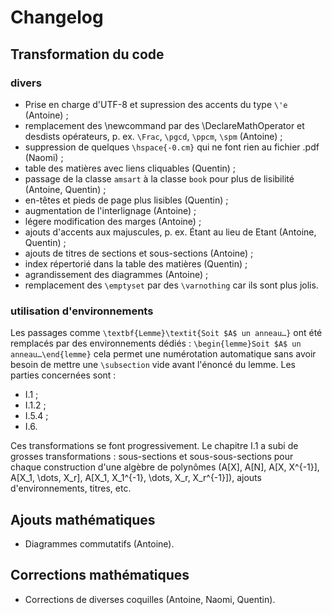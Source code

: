 # Changelog

## Transformation du code

### divers
- Prise en charge d'UTF-8 et supression des accents du type `\'e` (Antoine) ;
- remplacement des \newcommand par des \DeclareMathOperator et desdists opérateurs, p. ex. `\Frac`, `\pgcd`, `\ppcm`, `\spm` (Antoine) ;
- suppression de quelques `\hspace{-0.cm}` qui ne font rien au fichier .pdf (Naomi) ;
- table des matières avec liens cliquables (Quentin) ;
- passage de la classe `amsart` à la classe `book` pour plus de lisibilité (Antoine, Quentin) ;
- en-têtes et pieds de page plus lisibles (Quentin) ;
- augmentation de l'interlignage (Antoine) ;
- légere modification des marges (Antoine) ;
- ajouts d'accents aux majuscules, p. ex. Étant au lieu de Etant (Antoine, Quentin) ;
- ajouts de titres de sections et sous-sections (Antoine) ;
- index répertorié dans la table des matières (Quentin) ;
- agrandissement des diagrammes (Antoine) ;
- remplacement des `\emptyset` par des `\varnothing` car ils sont plus jolis.

### utilisation d'environnements
Les passages comme `\textbf{Lemme}\textit{Soit $A$ un anneau…}` ont été remplacés par des environnements dédiés :
	```\begin{lemme}Soit $A$ un anneau…\end{lemme}```
cela permet une numérotation automatique sans avoir besoin de mettre une `\subsection` vide avant l'énoncé du lemme. Les parties concernées sont :
- I.1 ;
- I.1.2 ;
- I.5.4 ;
- I.6.

Ces transformations se font progressivement. Le chapitre I.1 a subi de grosses transformations : sous-sections et sous-sous-sections pour chaque construction d'une algèbre de polynômes (A[X], A[N], A[X, X^{-1}], A[X_1, \dots, X_r], A[X_1, X_1^{-1}, \dots, X_r, X_r^{-1}]), ajouts d'environnements, titres, etc.

## Ajouts mathématiques
- Diagrammes commutatifs (Antoine).

## Corrections mathématiques
- Corrections de diverses coquilles (Antoine, Naomi, Quentin).
